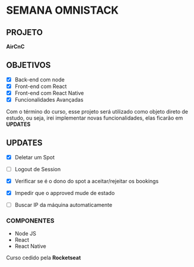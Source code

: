 # SEMANA OMNISTACK

## PROJETO
**AirCnC**

## OBJETIVOS
- [x] Back-end com node
- [x] Front-end com React
- [x] Front-end com React Native
- [x] Funcionalidades Avançadas

Com o término do curso, esse projeto será utilizado como objeto direto de estudo, ou seja, irei implementar novas funcionalidades, elas ficarão em **UPDATES**

## UPDATES 
- [x] Deletar um Spot
- [ ] Logout de Session
- [x] Verificar se é o dono do spot a aceitar/rejeitar os bookings
- [x] Impedir que o approved mude de estado
- [ ] Buscar IP da máquina automaticamente




### COMPONENTES
- Node JS
- React 
- React Native

Curso cedido pela **Rocketseat**
